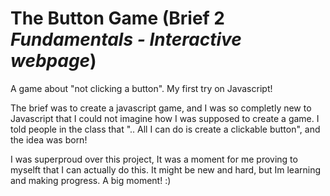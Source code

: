 # The Button Game (Brief 2 *Fundamentals - Interactive webpage*)

A game about "not clicking a button". My first try on Javascript!

The brief was to create a javascript game, and I was so completly new to Javascript that I could not imagine how I was supposed to create a game. I told people in the class that ".. All I can do is create a clickable button", and the idea was born!

I was superproud over this project, It was a moment for me proving to myselft that I can actually do this. It might be new and hard, but Im learning and making progress. A big moment! :)
